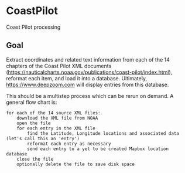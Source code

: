 # CoastPilot
Coast Pilot processing

## Goal
Extract coordinates and related text information from each of the 14 chapters of the Coast Pilot XML documents (https://nauticalcharts.noaa.gov/publications/coast-pilot/index.html), reformat each item, and load it into a database.  Ultimately, https://www.deepzoom.com will display entries from this database. 

This should be a multistep process which can be rerun on demand.  A general flow chart is:

```
for each of the 14 source XML files:
    download the XML file from NOAA
    open the file
    for each entry in the XML file
        find the Latitude, Longitude locations and associated data (let's call this an 'entry')
        reformat each entry as necessary
        send each entry to a yet to be created Mapbox location database
    close the file
    optionally delete the file to save disk space
``` 
